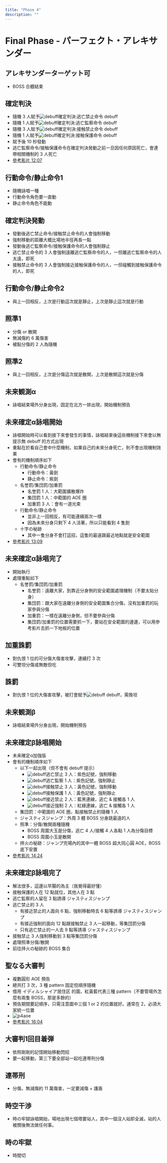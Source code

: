 ```yaml
---
title: "Phase 4"
description: ""
---
```


# Final Phase - パーフェクト・アレキサンダー

<Timeline>
  <template v-slot:timeline-content>
    <li><span>0:00</span><RouterLink to="#アレキサンダーターゲット可">アレキサンダーターゲット可</RouterLink></li>
    <li><span>0:15</span><RouterLink to="#確定判決">確定判決</RouterLink></li>
    <li><span>0:22</span><RouterLink to="#行動命令-静止命令1">行動命令/静止命令1</RouterLink></li>
    <li><span>0:25</span><RouterLink to="#確定判決発動">確定判決発動</RouterLink></li>
    <li><span>0:32</span><RouterLink to="#行動命令-静止命令2">行動命令/静止命令2</RouterLink></li>
    <li><span>0:42</span><RouterLink to="#照準1">照準1</RouterLink></li>
    <li><span>0:48</span><RouterLink to="#照準2">照準2</RouterLink></li>
    <li><span>1:03</span><RouterLink to="#未来観測α">未来観測α</RouterLink></li>
    <li><span>1:07</span><RouterLink to="#未来確定α詠唱開始">未来確定α詠唱開始</RouterLink></li>
    <li><span>1:28</span><RouterLink to="#未来確定α詠唱完了">未来確定α詠唱完了</RouterLink></li>
    <li><span>1:46</span><RouterLink to="#アレキサンダー再出現">アレキサンダー再出現</RouterLink></li>
    <li><span>1:54</span><RouterLink to="#加重誅罰">加重誅罰</RouterLink></li>
    <li><span>2:02</span><RouterLink to="#誅罰">誅罰</RouterLink></li>
    <li><span>2:18</span><RouterLink to="#未来観測β">未来観測β</RouterLink></li>
    <li><span>2:22</span><RouterLink to="#未来確定β詠唱開始">未来確定β詠唱開始</RouterLink></li>
    <li><span>2:56</span><RouterLink to="#未来確定β詠唱完了">未来確定β詠唱完了</RouterLink></li>
    <li><span>3:25</span><RouterLink to="#アレキサンダー再出現">アレキサンダー再出現</RouterLink></li>
    <li><span>3:33</span><RouterLink to="#加重誅罰">加重誅罰</RouterLink></li>
    <li><span>3:41</span><RouterLink to="#誅罰">誅罰</RouterLink></li>
    <li><span>3:52</span><RouterLink to="#聖なる大審判">聖なる大審判</RouterLink></li>
    <li><span>4:04</span><RouterLink to="#大審判1回目着弾">大審判1回目着弾</RouterLink></li>
    <li><span>4:08</span><RouterLink to="#連帯刑">連帯刑</RouterLink></li>
    <li><span>4:18</span><RouterLink to="#加重誅罰">加重誅罰</RouterLink></li>
    <li><span>4:27</span><RouterLink to="#誅罰">誅罰</RouterLink></li>
    <li><span>4:37</span><RouterLink to="#聖なる大審判">聖なる大審判</RouterLink></li>
    <li><span>4:49</span><RouterLink to="#大審判1回目着弾">大審判1回目着弾</RouterLink></li>
    <li><span>4:54</span><RouterLink to="#連帯刑">連帯刑</RouterLink></li>
    <li><span>5:08</span><RouterLink to="#時空干渉">時空干渉</RouterLink></li>
    <li><span>5:58</span><RouterLink to="#時の牢獄">時の牢獄</RouterLink></li>
  </template>
</Timeline>

## アレキサンダーターゲット可
- BOSS 合體結束

## 確定判決
- 隨機 3 人賦予![debuff](015000-015217.png)確定判決:逃亡禁止命令 debuff
- 隨機 1 人賦予![debuff](015000-015218.png)確定判決:逃亡監察命令 debuff
- 隨機 3 人賦予![debuff](015000-015215.png)確定判決:接触禁止命令 debuff
- 隨機 1 人賦予![debuff](015000-015216.png)確定判決:接触保護命令 debuff
- 賦予後 10 秒發動
- 逃亡監察命令/接触保護命令在確定判決発動之前一旦因任何原因死亡，會連帶相關機制的 3 人死亡
- [參考影片 12:07](https://www.twitch.tv/videos/522822933?t=00h12m07s)

## 行動命令/静止命令1
- 隨機詠唱一種
- 行動命令角色要一直動
- 静止命令角色不能動

## 確定判決発動
- 發動後逃亡禁止命令/接触禁止命令的人會強制移動
- 強制移動的距離大概比場地半徑再長一點
- 發動後逃亡監察命令/接触保護命令的人會強制靜止
- 逃亡禁止命令的 3 人會強制遠離逃亡監察命令的人，一但離逃亡監察命令的人太遠，即死
- 接触禁止命令的 3 人會強制接近接触保護命令的人，一但碰觸到接触保護命令的人，即死

## 行動命令/静止命令2
- 與上一回相反，上次是行動這次就是靜止，上次是靜止這次就是行動

## 照準1
- 分傷 or 散開
- 無減傷約 6 萬傷害
- 被點分傷的 2 人為隨機

## 照準2
- 與上一回相反，上次是分傷這次就是散開，上次是散開這次就是分傷

## 未来観測α
- 詠唱結束場外分身出現，固定在北方一排出現，開始機制預告

## 未来確定α詠唱開始
- 詠唱開始時可以看到接下來會發生的事情，詠唱結束後這些機制接下來會以無提示無 debuff 的方式出現
- 重點在於看自己會中什麼機制，如果自己的未來分身死亡，則不會出現機制效果
- 會有的機制順序如下
  - 行動命令/静止命令
    - 行動命令：黃劍
    - 静止命令：紫劍
  - 名誉罰/集団罰/加重罰
    - 名誉罰 1 人：大範圍擴散爆炸
    - 集団罰 1 人：中範圍的 AOE 圈
    - 加重罰 3 人：會有一道光束
  - 行動命令/静止命令
    - 並非上一回相反，有可能連續兩次一樣
    - 因為未來分身只剩下 4 人活著，所以只能看到 4 隻劍
  - 十字の秘跡
    - 其中一隻分身不會打這招，這隻的最遠跟最近地點就是安全範圍
- [參考影片 13:09](https://www.twitch.tv/videos/522822933?t=00h13m09s)

## 未来確定α詠唱完了
- 開始執行
- 處理重點如下
  - 名誉罰/集団罰/加重罰
    - 名誉罰：遠離大家，到靠近分身側的安全範圍處理機制（不要太貼分身）
    - 集団罰：跟大家在遠離分身側的安全範圍集合分傷，沒有加重罰的玩家參與分傷
    - 加重罰：一樣在遠離分身側，但不要參與分傷
    - 集団罰/加重罰的位置需要抓一下，要站在安全範圍的邊邊，可以用參考影片去抓一下地板的位置

## 加重誅罰
- 對仇恨 1 位的可分傷大傷害攻擊，連續打 3 次
- 可雙坦分傷或無敵但吃

## 誅罰
- 對仇恨 1 位的大傷害攻擊，被打會賦予![debuff](015000-015053.png) debuff，需換坦

## 未来観測β
- 詠唱結束場外分身出現，開始機制預告

## 未来確定β詠唱開始
- 未来確定α加強版
- 會有的機制順序如下
  - 以下一起出現（但不會有 debuff 提示）
    - ![debuff](015000-015217.png)逃亡禁止 3 人：紫色記號，強制移動
    - ![debuff](015000-015218.png)逃亡監察 1 人：紫色記號，強制靜止
    - ![debuff](015000-015215.png)接触禁止 3 人：黃色記號，強制移動
    - ![debuff](015000-015216.png)接触保護 1 人：黃色記號，強制靜止
    - ![debuff](015000-015742.png)接近禁止 2 人：藍黑連線，逃亡 & 接觸各 1 人
    - ![debuff](015000-015741.png)接近強制 2 人：紅綠連線，逃亡 & 接觸各 1 人
  - 集団罰：中範圍的 AOE 圈，點接触禁止的隨機 1 人
  - ジャスティスジャンプ：外周 3 體 BOSS 分身跳最遠的人
  - 照準：分傷/散開兩種隨機
    - BOSS 周圍大玉是分傷，逃亡 4 人/接觸 4 人各點 1 人為分傷目標
    - BOSS 周圍小玉是散開
  - 拝火の秘跡：ジャンプ完場內的其中一體 BOSS 超大同心圓 AOE，BOSS 底下安置
- [參考影片 14:24](https://www.twitch.tv/videos/522822933?t=00h14m24s)

## 未来確定β詠唱完了
- 解法很多，這邊以早腸的為主（我覺得最好懂）
- 接触保護的人在 12 點就位，其他人在 3 點
- 逃亡監察的人留在 3 點誘導 ジャスティスジャンプ
- 逃亡禁止的 3 人
  - 有接近禁止的人面向 6 點，強制移動時去 6 點等誘導 ジャスティスジャンプ
  - 有接近強制的面向 12 點跟接触禁止 3 人一起移動，等集団罰分傷
  - 只有逃亡禁止的一人去 9 點等誘導 ジャスティスジャンプ
- 接触禁止 3 人強制移動到 3 點等集団罰分傷
- 處理照準分傷/散開
- 前往拝火の秘跡的 BOSS 集合

## 聖なる大審判
- 複數圓形 AOE 預告
- 總共打 3 次，3 種 pattern 固定但順序隨機
- 借用 イディルシャイア居住区 的圖，紅黃藍代表三種 pattern（不要管場外怎麼有兩隻 BOSS，那是多餘的）
- 預告期間要記順序，只需注意圖中三個 1 or 2 的位置就好。通常在 2，必須大家統一位置
- ![p4aoe](p4aoe.png)
- [參考影片 16:04](https://www.twitch.tv/videos/522822933?t=00h16m04s)

## 大審判1回目着弾
- 依照剛剛的記憶開始移動閃招
- 要一起移動，第三下要全部站一起吃連帯刑分傷

## 連帯刑
- 分傷，無減傷約 11 萬傷害，一定要減傷 + 護盾

## 時空干渉
- 時の牢獄詠唱開始，場地出現七個塔要站人，其中一個沒人站即全滅，站的人被關後無法做任何事。

## 時の牢獄
- 時間切